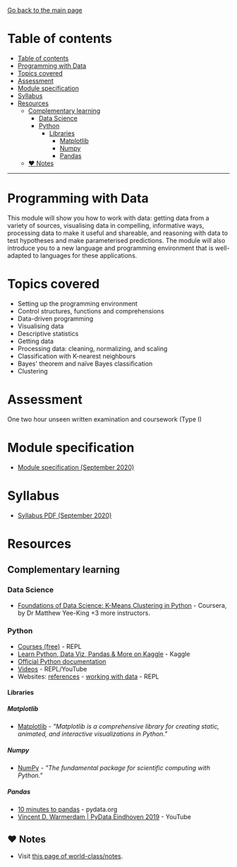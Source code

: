 [Go back to the main page](../../../README.md)

# Table of contents

* [Table of contents](#table-of-contents)
* [Programming with Data](#programming-with-data)
* [Topics covered](#topics-covered)
* [Assessment](#assessment)
* [Module specification](#module-specification)
* [Syllabus](#syllabus)
* [Resources](#resources)
  * [Complementary learning](#complementary-learning)
    * [Data Science](#data-science)
    * [Python](#python)
      * [Libraries](#libraries)
        * [Matplotlib](#matplotlib)
        * [Numpy](#numpy)
        * [Pandas](#pandas)
  * [:heart: Notes](#heart-notes)

---

# Programming with Data

This module will show you how to work with data: getting data from a
variety of sources, visualising data in compelling, informative ways,
processing data to make it useful and shareable, and reasoning with
data to test hypotheses and make parameterised predictions. The module
will also introduce you to a new language and programming environment
that is well-adapted to languages for these applications.

# Topics covered

- Setting up the programming environment
- Control structures, functions and comprehensions
- Data-driven programming
- Visualising data
- Descriptive statistics
- Getting data
- Processing data: cleaning, normalizing, and scaling
- Classification with K-nearest neighbours
- Bayes' theorem and naïve Bayes classification
- Clustering

# Assessment

One two hour unseen written examination and coursework (Type I)

# Module specification

- [Module specification (September 2020)](https://github.com/world-class/binary-assets/blob/master/modules/module_specification/CM2015_PWD-Module-Spec.pdf)

# Syllabus

- [Syllabus PDF (September 2020)](https://github.com/world-class/binary-assets/blob/master/modules/syllabi/Syllabus_CM2015_PWD.pdf)

# Resources

## Complementary learning

### Data Science

- [Foundations of Data Science: K-Means Clustering in Python](https://www.coursera.org/learn/data-science-k-means-clustering-python) - Coursera, by Dr Matthew Yee-King +3 more instructors.

### Python

- [Courses (free)](https://github.com/world-class/REPL/tree/master/online_courses/free#python) - REPL
- [Learn Python, Data Viz, Pandas & More on Kaggle](https://www.kaggle.com/learn/overview) - Kaggle
- [Official Python documentation](https://docs.python.org/3/)
- [Videos](https://github.com/world-class/REPL/tree/master/youtube#python) - REPL/YouTube
- Websites: [references](https://github.com/world-class/REPL/tree/master/websites#python-1) - [working with data](https://github.com/world-class/REPL/tree/master/websites#working-with-data-pandas-numpy-matplotlib-ipython-scikit-learn) - REPL

#### Libraries

##### Matplotlib

- [Matplotlib](https://matplotlib.org/) - _"Matplotlib is a comprehensive library for creating static, animated, and interactive visualizations in Python."_

##### Numpy

- [NumPy](https://numpy.org/) - _"The fundamental package for scientific computing with Python."_

##### Pandas

- [10 minutes to pandas](https://pandas.pydata.org/pandas-docs/stable/user_guide/10min.html) - pydata.org
- [Vincent D. Warmerdam | PyData Eindhoven 2019](https://www.youtube.com/watch?v=yXGCKqo5cEY) - YouTube

## :heart: Notes

- Visit [this page of world-class/notes](https://github.com/world-class/notes/tree/master/level_5/programming-with-data/).
